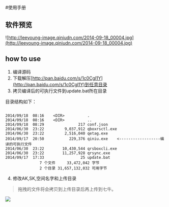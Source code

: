 

#使用手册

软件预览
---

![http://leeyoung-image.qiniudn.com/2014-09-18_00004.jpg](http://leeyoung-image.qiniudn.com/2014-09-18_00004.jpg)


how to use
---

1. 编译源码
2. 下载解压[http://pan.baidu.com/s/1c0Cgl1Y](http://pan.baidu.com/s/1c0Cgl1Y)到任意目录
3. 拷贝编译后的可执行文件到update.bat所在目录

目录结构如下：

```

2014/09/18  08:16    <DIR>          .
2014/09/18  08:16    <DIR>          ..
2014/09/18  08:29               217 conf.json
2014/06/30  23:22         9,037,912 qboxrsctl.exe
2014/06/30  23:22         2,516,040 qetag.exe
2014/09/17  20:50           229,376 qiniu.exe    <------------------编译的可执行文件
2014/06/30  23:22        10,430,544 qrsboxcli.exe
2014/06/30  23:22        11,257,928 qrsync.exe
2014/09/17  17:33                25 update.bat
               7 个文件     33,472,042 字节
               2 个目录 31,657,132,032 可用字节
```


4. 修改AK,SK,空间名字和上传目录

> 拖拽的文件将会拷贝到上传目录后再上传到七牛。


![](http://leeyoung-image.qiniudn.com/2014-09-18_00006.jpg)